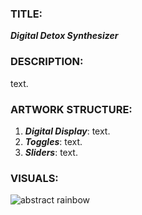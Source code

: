 ### TITLE: 
***Digital Detox Synthesizer***

### DESCRIPTION:

text.

### ARTWORK STRUCTURE:
1) ***Digital Display***: 
text.
2) ***Toggles***: 
text. 
3) ***Sliders***: 
text.

### VISUALS:

![abstract rainbow]()
